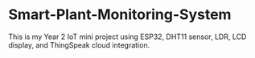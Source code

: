 # Smart-Plant-Monitoring-System
This is my Year 2 IoT mini project using ESP32, DHT11 sensor, LDR, LCD display, and ThingSpeak cloud integration.
